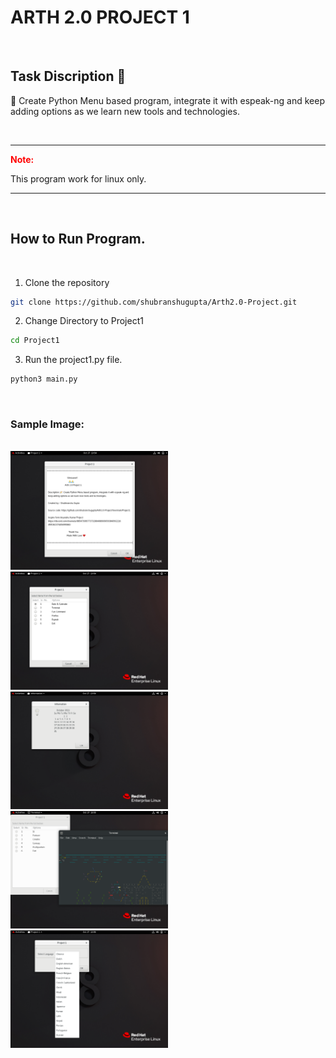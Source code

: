 # ARTH 2.0 PROJECT 1

<br>

## Task Discription 📄

📌 Create Python Menu based program, integrate it with
espeak-ng and keep adding options as we learn new tools and
technologies.

<br>

---

<span style="color:red"><b>Note:</b></span>

This program work for linux only.

---

<br>

## How to Run Program.

<br>

1. Clone the repository
```bash
git clone https://github.com/shubranshugupta/Arth2.0-Project.git
```

2. Change Directory to Project1
```bash
cd Project1
```

3. Run the project1.py file.
```bash
python3 main.py
```

<br>

### Sample Image:

<br>
<img src="static/Img1.png" alt="drawing" width="50%" height="50%"/>

<img src="static/Img2.png" alt="drawing" width="50%" height="50%"/>

<img src="static/Img3.png" alt="drawing" width="50%" height="50%"/>

<img src="static/Img4.png" alt="drawing" width="50%" height="50%"/>

<img src="static/Img5.png" alt="drawing" width="50%" height="50%"/>